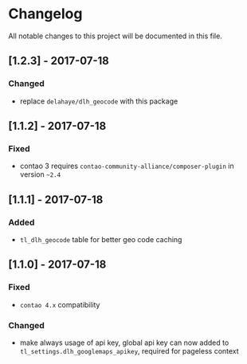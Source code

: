 # Changelog
All notable changes to this project will be documented in this file.

## [1.2.3] - 2017-07-18

### Changed
- replace `delahaye/dlh_geocode` with this package

## [1.1.2] - 2017-07-18

### Fixed
- contao 3 requires `contao-community-alliance/composer-plugin` in version `~2.4`

## [1.1.1] - 2017-07-18

### Added
- `tl_dlh_geocode` table for better geo code caching 

## [1.1.0] - 2017-07-18

### Fixed
- `contao 4.x` compatibility
 
### Changed

- make always usage of api key, global api key can now added to `tl_settings.dlh_googlemaps_apikey`, required for pageless context
